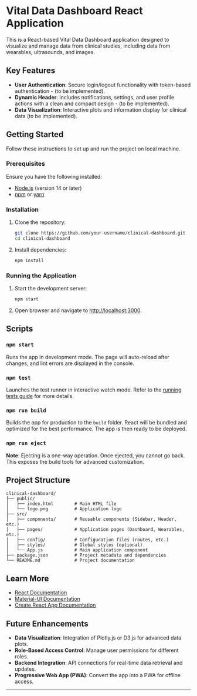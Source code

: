 
# Vital Data Dashboard React Application

This is a React-based Vital Data Dashboard application designed to visualize and manage data from clinical studies, including data from wearables, ultrasounds, and images.

## Key Features

- **User Authentication**: Secure login/logout functionality with token-based authentication - (to be implemented).
- **Dynamic Header**: Includes notifications, settings, and user profile actions with a clean and compact design - (to be implemented).
- **Data Visualization**: Interactive plots and information display for clinical data (to be implemented).

## Getting Started

Follow these instructions to set up and run the project on local machine.

### Prerequisites

Ensure you have the following installed:
- [Node.js](https://nodejs.org/) (version 14 or later)
- [npm](https://www.npmjs.com/) or [yarn](https://yarnpkg.com/)

### Installation

1. Clone the repository:
   ```bash
   git clone https://github.com/your-username/clinical-dashboard.git
   cd clinical-dashboard
   ```

2. Install dependencies:
   ```bash
   npm install
   ```

### Running the Application

1. Start the development server:
   ```bash
   npm start
   ```

2. Open browser and navigate to [http://localhost:3000](http://localhost:3000).

## Scripts

### `npm start`
Runs the app in development mode. The page will auto-reload after changes, and lint errors are displayed in the console.

### `npm test`
Launches the test runner in interactive watch mode. Refer to the [running tests guide](https://facebook.github.io/create-react-app/docs/running-tests) for more details.

### `npm run build`
Builds the app for production to the `build` folder. React will be bundled and optimized for the best performance. The app is then ready to be deployed.

### `npm run eject`
**Note**: Ejecting is a one-way operation. Once ejected, you cannot go back. This exposes the build tools for advanced customization.

## Project Structure

```
clinical-dashboard/
├── public/
│   ├── index.html        # Main HTML file
│   └── logo.png          # Application logo
├── src/
│   ├── components/       # Reusable components (Sidebar, Header, etc.)
│   ├── pages/            # Application pages (Dashboard, Wearables, etc.)
│   ├── config/           # Configuration files (routes, etc.)
│   ├── styles/           # Global styles (optional)
│   └── App.js            # Main application component
├── package.json          # Project metadata and dependencies
└── README.md             # Project documentation
```

## Learn More

- [React Documentation](https://reactjs.org/)
- [Material-UI Documentation](https://mui.com/)
- [Create React App Documentation](https://facebook.github.io/create-react-app/docs/getting-started)

## Future Enhancements

- **Data Visualization**: Integration of Plotly.js or D3.js for advanced data plots.
- **Role-Based Access Control**: Manage user permissions for different roles.
- **Backend Integration**: API connections for real-time data retrieval and updates.
- **Progressive Web App (PWA)**: Convert the app into a PWA for offline access.

---
